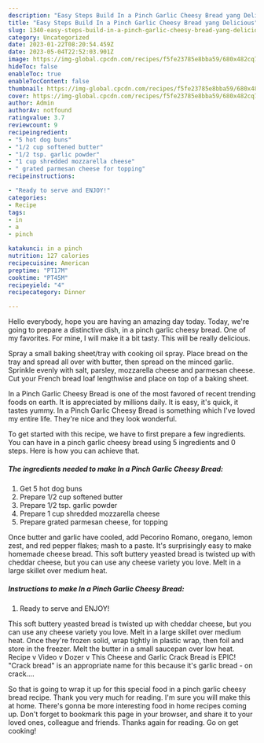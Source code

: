 ```yaml
---
description: "Easy Steps Build In a Pinch Garlic Cheesy Bread yang Delicious"
title: "Easy Steps Build In a Pinch Garlic Cheesy Bread yang Delicious"
slug: 1340-easy-steps-build-in-a-pinch-garlic-cheesy-bread-yang-delicious
category: Uncategorized
date: 2023-01-22T08:20:54.459Z
date: 2023-05-04T22:52:03.901Z
image: https://img-global.cpcdn.com/recipes/f5fe23785e8bba59/680x482cq70/in-a-pinch-garlic-cheesy-bread-recipe-main-photo.jpg
hideToc: false
enableToc: true
enableTocContent: false
thumbnail: https://img-global.cpcdn.com/recipes/f5fe23785e8bba59/680x482cq70/in-a-pinch-garlic-cheesy-bread-recipe-main-photo.jpg
cover: https://img-global.cpcdn.com/recipes/f5fe23785e8bba59/680x482cq70/in-a-pinch-garlic-cheesy-bread-recipe-main-photo.jpg
author: Admin
authorAv: notfound
ratingvalue: 3.7
reviewcount: 9
recipeingredient:
- "5 hot dog buns"
- "1/2 cup softened butter"
- "1/2 tsp. garlic powder"
- "1 cup shredded mozzarella cheese"
- " grated parmesan cheese for topping"
recipeinstructions:

- "Ready to serve and ENJOY!"
categories:
- Recipe
tags:
- in
- a
- pinch

katakunci: in a pinch 
nutrition: 127 calories
recipecuisine: American
preptime: "PT17M"
cooktime: "PT45M"
recipeyield: "4"
recipecategory: Dinner

---
```



Hello everybody, hope you are having an amazing day today. Today, we're going to prepare a distinctive dish, in a pinch garlic cheesy bread. One of my favorites. For mine, I will make it a bit tasty. This will be really delicious.

Spray a small baking sheet/tray with cooking oil spray. Place bread on the tray and spread all over with butter, then spread on the minced garlic. Sprinkle evenly with salt, parsley, mozzarella cheese and parmesan cheese. Cut your French bread loaf lengthwise and place on top of a baking sheet.

In a Pinch Garlic Cheesy Bread is one of the most favored of recent trending foods on earth. It is appreciated by millions daily. It is easy, it's quick, it tastes yummy. In a Pinch Garlic Cheesy Bread is something which I've loved my entire life. They're nice and they look wonderful.


To get started with this recipe, we have to first prepare a few ingredients. You can have in a pinch garlic cheesy bread using 5 ingredients and 0 steps. Here is how you can achieve that.

<!--inarticleads1-->

##### The ingredients needed to make In a Pinch Garlic Cheesy Bread:

1. Get 5 hot dog buns
1. Prepare 1/2 cup softened butter
1. Prepare 1/2 tsp. garlic powder
1. Prepare 1 cup shredded mozzarella cheese
1. Prepare  grated parmesan cheese, for topping


Once butter and garlic have cooled, add Pecorino Romano, oregano, lemon zest, and red pepper flakes; mash to a paste. It&#39;s surprisingly easy to make homemade cheese bread. This soft buttery yeasted bread is twisted up with cheddar cheese, but you can use any cheese variety you love. Melt in a large skillet over medium heat. 

<!--inarticleads2-->

##### Instructions to make In a Pinch Garlic Cheesy Bread:


1. Ready to serve and ENJOY!

This soft buttery yeasted bread is twisted up with cheddar cheese, but you can use any cheese variety you love. Melt in a large skillet over medium heat. Once they&#39;re frozen solid, wrap tightly in plastic wrap, then foil and store in the freezer. Melt the butter in a small saucepan over low heat. Recipe v Video v Dozer v This Cheese and Garlic Crack Bread is EPIC! &#34;Crack bread&#34; is an appropriate name for this because it&#39;s garlic bread - on crack…. 

So that is going to wrap it up for this special food in a pinch garlic cheesy bread recipe. Thank you very much for reading. I'm sure you will make this at home. There's gonna be more interesting food in home recipes coming up. Don't forget to bookmark this page in your browser, and share it to your loved ones, colleague and friends. Thanks again for reading. Go on get cooking!
